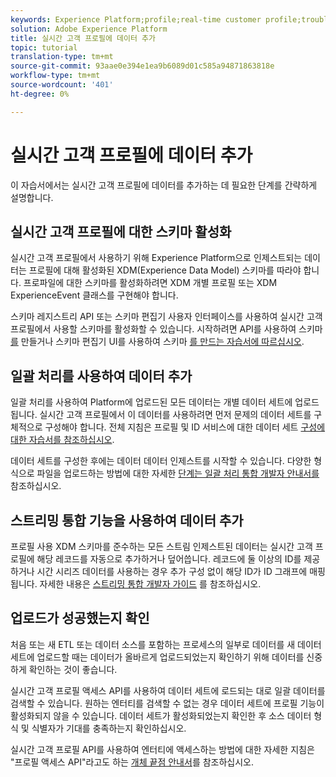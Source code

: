 ```yaml
---
keywords: Experience Platform;profile;real-time customer profile;troubleshooting;API
solution: Adobe Experience Platform
title: 실시간 고객 프로필에 데이터 추가
topic: tutorial
translation-type: tm+mt
source-git-commit: 93aae0e394e1ea9b6089d01c585a94871863818e
workflow-type: tm+mt
source-wordcount: '401'
ht-degree: 0%

---
```



# 실시간 고객 프로필에 데이터 추가

이 자습서에서는 실시간 고객 프로필에 데이터를 추가하는 데 필요한 단계를 간략하게 설명합니다.

## 실시간 고객 프로필에 대한 스키마 활성화

실시간 고객 프로필에서 사용하기 위해 Experience Platform으로 인제스트되는 데이터는 프로필에 대해 활성화된 XDM(Experience Data Model) 스키마를 따라야 합니다. 프로파일에 대한 스키마를 활성화하려면 XDM 개별 프로필 또는 XDM ExperienceEvent 클래스를 구현해야 합니다.

스키마 레지스트리 API 또는 스키마 편집기 사용자 인터페이스를 사용하여 실시간 고객 프로필에서 사용할 스키마를 활성화할 수 있습니다. 시작하려면 API를 사용하여 스키마 [를](../../xdm/tutorials/create-schema-api.md) 만들거나 스키마 편집기 UI를 사용하여 스키마 [를 만드는 자습서에 따르십시오](../../xdm/tutorials/create-schema-ui.md).

## 일괄 처리를 사용하여 데이터 추가

일괄 처리를 사용하여 Platform에 업로드된 모든 데이터는 개별 데이터 세트에 업로드됩니다. 실시간 고객 프로필에서 이 데이터를 사용하려면 먼저 문제의 데이터 세트를 구체적으로 구성해야 합니다. 전체 지침은 프로필 및 ID 서비스에 대한 데이터 세트 [구성에 대한 자습서를 참조하십시오](dataset-configuration.md).

데이터 세트를 구성한 후에는 데이터 데이터 인제스트를 시작할 수 있습니다. 다양한 형식으로 파일을 업로드하는 방법에 대한 자세한 [단계는 일괄 처리 통합 개발자 안내서를](../../ingestion/batch-ingestion/api-overview.md) 참조하십시오.

## 스트리밍 통합 기능을 사용하여 데이터 추가

프로필 사용 XDM 스키마를 준수하는 모든 스트림 인제스트된 데이터는 실시간 고객 프로필에 해당 레코드를 자동으로 추가하거나 덮어씁니다. 레코드에 둘 이상의 ID를 제공하거나 시간 시리즈 데이터를 사용하는 경우 추가 구성 없이 해당 ID가 ID 그래프에 매핑됩니다. 자세한 내용은 [스트리밍 통합 개발자 가이드](../../ingestion/tutorials/streaming-record-data.md) 를 참조하십시오.

## 업로드가 성공했는지 확인

처음 또는 새 ETL 또는 데이터 소스를 포함하는 프로세스의 일부로 데이터를 새 데이터 세트에 업로드할 때는 데이터가 올바르게 업로드되었는지 확인하기 위해 데이터를 신중하게 확인하는 것이 좋습니다.

실시간 고객 프로필 액세스 API를 사용하여 데이터 세트에 로드되는 대로 일괄 데이터를 검색할 수 있습니다. 원하는 엔터티를 검색할 수 없는 경우 데이터 세트에 프로필 기능이 활성화되지 않을 수 있습니다. 데이터 세트가 활성화되었는지 확인한 후 소스 데이터 형식 및 식별자가 기대를 충족하는지 확인하십시오.

실시간 고객 프로필 API를 사용하여 엔터티에 액세스하는 방법에 대한 자세한 지침은 &quot;프로필 액세스 API&quot;라고도 하는 [개체 끝점 안내서](../api/entities.md)를 참조하십시오.